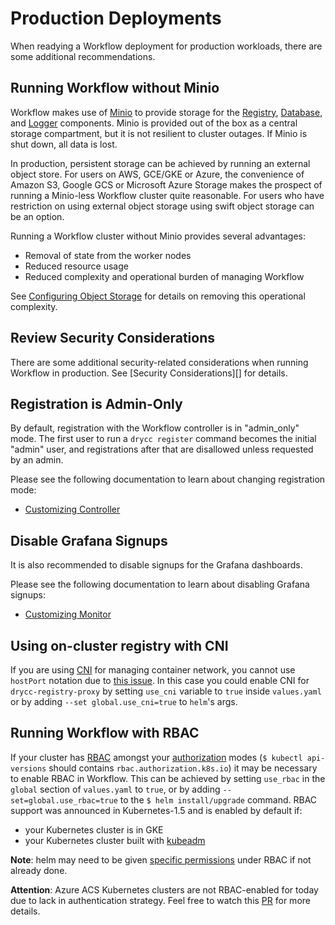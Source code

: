 # Production Deployments

When readying a Workflow deployment for production workloads, there are some additional
recommendations.


## Running Workflow without Minio

Workflow makes use of [Minio][] to provide storage for the [Registry][], [Database][], and
[Logger][] components. Minio is provided out of the box as a central storage compartment, but it is
not resilient to cluster outages. If Minio is shut down, all data is lost.

In production, persistent storage can be achieved by running an external object store.
For users on AWS, GCE/GKE or Azure, the convenience of Amazon S3, Google GCS or Microsoft Azure Storage
makes the prospect of running a Minio-less Workflow cluster quite reasonable. For users who have restriction
on using external object storage using swift object storage can be an option.

Running a Workflow cluster without Minio provides several advantages:

 - Removal of state from the worker nodes
 - Reduced resource usage
 - Reduced complexity and operational burden of managing Workflow

See [Configuring Object Storage][] for details on removing this operational complexity.


## Review Security Considerations

There are some additional security-related considerations when running Workflow in production.
See [Security Considerations][] for details.


## Registration is Admin-Only

By default, registration with the Workflow controller is in "admin_only" mode. The first user
to run a `drycc register` command becomes the initial "admin" user, and registrations after that
are disallowed unless requested by an admin.

Please see the following documentation to learn about changing registration mode:

 - [Customizing Controller][]

## Disable Grafana Signups

It is also recommended to disable signups for the Grafana dashboards.

Please see the following documentation to learn about disabling Grafana signups:

 - [Customizing Monitor][]

## Using on-cluster registry with CNI

If you are using [CNI](https://github.com/containernetworking/cni) for managing container network, you cannot use `hostPort` notation due to [this issue](https://github.com/kubernetes/kubernetes/issues/23920).
In this case you could enable CNI for `drycc-registry-proxy` by setting `use_cni` variable to `true` inside `values.yaml` or by adding `--set global.use_cni=true` to `helm`'s args.

## Running Workflow with RBAC

If your cluster has [RBAC](https://kubernetes.io/docs/admin/authorization/rbac/) amongst your [authorization](https://kubernetes.io/docs/admin/authorization/) modes (`$ kubectl api-versions` should contains `rbac.authorization.k8s.io`) it may be necessary to enable RBAC in Workflow.
This can be achieved by setting `use_rbac` in the `global` section of `values.yaml` to `true`, or by adding `--set=global.use_rbac=true` to the `$ helm install/upgrade` command.
RBAC support was announced in Kubernetes-1.5 and is enabled by default if:
- your Kubernetes cluster is in GKE
- your Kubernetes cluster built with [kubeadm](https://kubernetes.io/docs/getting-started-guides/kubeadm/)

**Note**: helm may need to be given [specific permissions][helm specific permissions] under RBAC if not already done.

**Attention**: Azure ACS Kubernetes clusters are not RBAC-enabled for today due to lack in authentication strategy. Feel free to watch this [PR](https://github.com/kubernetes/kubernetes/pull/43987) for more details.

[configuring object storage]: ../installing-workflow/configuring-object-storage.md
[customizing controller]: tuning-component-settings.md#customizing-the-controller
[customizing monitor]: tuning-component-settings.md#customizing-the-monitor
[database]: ../understanding-workflow/components.md#database
[logger]: ../understanding-workflow/components.md#logger
[minio]: ../understanding-workflow/components.md#minio
[platform ssl]: platform-ssl.md
[registry]: ../understanding-workflow/components.md#registry
[helm specific permissions]: ../installing-workflow/index.md#check-your-authorization
